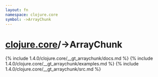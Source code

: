 ```yaml
---
layout: fn
namespace: clojure.core
symbol: ->ArrayChunk
---
```


# [clojure.core](../)/->ArrayChunk

{% include 1.4.0/clojure.core/__gt_arraychunk/docs.md %}
{% include 1.4.0/clojure.core/__gt_arraychunk/examples.md %}
{% include 1.4.0/clojure.core/__gt_arraychunk/src.md %}

